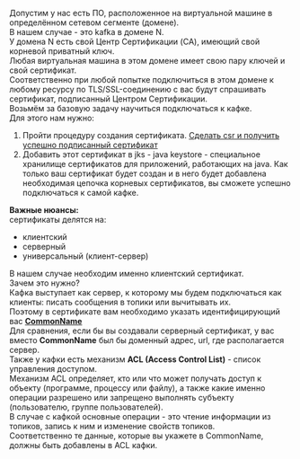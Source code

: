Допустим у нас есть ПО, расположенное на виртуальной машине в определённом сетевом сегменте (домене).<br>
В нашем случае - это kafka в домене N.<br>
У домена N есть свой Центр Сертификации (CA), имеющий свой корневой приватный ключ.<br>
Любая виртуальная машина в этом домене имеет свою пару ключей и свой сертификат.<br>
Соответственно при любой попытке подключиться в этом домене к любому ресурсу по TLS/SSL-соединению с вас будут спрашивать сертификат, подписанный Центром Сертификации.<br>
Возьмём за базовую задачу научиться подключаться к кафке.<br>
Для этого нам нужно:
1. Пройти процедуру создания сертификата. [Сделать csr и получить успешно подписанный сертификат](csr.md)
2. Добавить этот сертификат в jks - java keystore - специальное хранилище сертификатов для приложений, работающих на java.
Как только ваш сертификат будет создан и в него будет добавлена необходимая цепочка корневых сертификатов, вы сможете успешно подключаться к самой кафке.<br>

**Важные нюансы:**<br>
сертификаты делятся на:
* клиентский
* серверный
* универсальный (клиент-сервер)

В нашем случае необходим именно клиентский сертификат.<br>
Зачем это нужно?<br>
Кафка выступает как сервер, к которому мы будем подключаться как клиенты: писать сообщения в топики или вычитывать их.<br>
Поэтому в сертификате вам необходимо указать идентифицирующий вас [**CommonName**](tls_glossary.md)<br>
Для сравнения, если бы вы создавали серверный сертификат, у вас вместо **CommonName** был бы доменный адрес, url, где располагается сервер.<br>
Также у кафки есть механизм **ACL (Access Control List)** - список управления доступом.<br>
Механизм ACL определяет, кто или что может получать доступ к объекту (программе, процессу или файлу), а также какие именно операции разрешено или запрещено выполнять субъекту (пользователю, группе пользователей).<br>
В случае с кафкой основные операции - это чтение информации из топиков, запись к ним и изменение свойств топиков.<br>
Соответственно те данные, которые вы укажете в CommonName, должны быть добавлены в ACL кафки.
